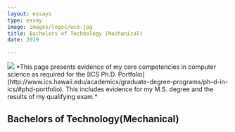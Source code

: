 ```yaml
---
layout: essays  
type: essay
image: images/logoc/wce.jpg
title: Bachelors of Technology (Mechanical) 
date: 2019 

---
```


<img class="ui image" src="{{ site.baseurl }}/images/logoc/wce.jpg ">
*This page presents evidence of my core competencies in computer science as required for the [ICS Ph.D. Portfolio](http://www.ics.hawaii.edu/academics/graduate-degree-programs/ph-d-in-ics/#phd-portfolio). This includes evidence for my M.S. degree and the results of my qualifying exam.*

## Bachelors of Technology(Mechanical) 
